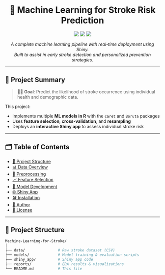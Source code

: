 <h1 align="center">🧠 Machine Learning for Stroke Risk Prediction</h1>

<p align="center">
  <img src="https://img.shields.io/badge/R-Data%20Science-blue?logo=r&style=for-the-badge" />
  <img src="https://img.shields.io/badge/Shiny-App%20Deployed-brightgreen?style=for-the-badge" />
  <img src="https://img.shields.io/badge/Machine%20Learning-HealthTech-orange?style=for-the-badge" />
</p>

<p align="center">
  <em>A complete machine learning pipeline with real-time deployment using Shiny.<br/>
  Built to assist in early stroke detection and personalized prevention strategies.</em>
</p>

---

## 🚀 Project Summary

> 🧑‍⚕️ **Goal**: Predict the likelihood of stroke occurrence using individual health and demographic data.

This project:
- Implements multiple **ML models in R** with the `caret` and `Boruta` packages
- Uses **feature selection**, **cross-validation**, and **resampling**
- Deploys an **interactive Shiny app** to assess individual stroke risk

---

## 🗂️ Table of Contents

- [📁 Project Structure](#-project-structure)
- [📊 Data Overview](#-data-overview)
- [🧹 Preprocessing](#-data-preprocessing)
- [📈 Feature Selection](#-feature-selection)
- [🧪 Model Development](#-model-training--evaluation)
- [🌐 Shiny App](#-shiny-app)
- [🛠️ Installation](#-installation--usage)
- [👤 Author](#-author)
- [📄 License](#-license)

---

## 📁 Project Structure

```bash
Machine-Learning-for-Stroke/
│
├── data/               # Raw stroke dataset (CSV)
├── models/             # Model training & evaluation scripts
├── shiny_app/          # Shiny app code
├── reports/            # EDA results & visualizations
└── README.md           # This file
